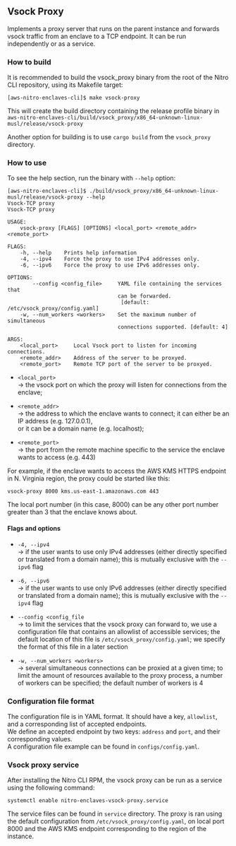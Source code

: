 ## Vsock Proxy

Implements a proxy server that runs on the parent instance and forwards vsock traffic from an enclave
to a TCP endpoint. It can be run independently or as a service.

### How to build

It is recommended to build the vsock_proxy binary from the root of the Nitro CLI
repository, using its Makefile target:

```
[aws-nitro-enclaves-cli]$ make vsock-proxy
```
This will create the build directory containing the release profile binary in
`aws-nitro-enclaves-cli/build/vsock_proxy/x86_64-unknown-linux-musl/release/vsock-proxy`

Another option for building is to use `cargo build` from the `vsock_proxy` directory.

### How to use

To see the help section, run the binary with `--help` option:
```
[aws-nitro-enclaves-cli]$ ./build/vsock_proxy/x86_64-unknown-linux-musl/release/vsock-proxy --help
Vsock-TCP proxy 
Vsock-TCP proxy

USAGE:
    vsock-proxy [FLAGS] [OPTIONS] <local_port> <remote_addr> <remote_port>

FLAGS:
    -h, --help    Prints help information
    -4, --ipv4    Force the proxy to use IPv4 addresses only.
    -6, --ipv6    Force the proxy to use IPv6 addresses only.

OPTIONS:
        --config <config_file>     YAML file containing the services that
                                   can be forwarded.
                                    [default: /etc/vsock_proxy/config.yaml]
    -w, --num_workers <workers>    Set the maximum number of simultaneous
                                   connections supported. [default: 4]

ARGS:
    <local_port>     Local Vsock port to listen for incoming connections.
    <remote_addr>    Address of the server to be proxyed.
    <remote_port>    Remote TCP port of the server to be proxyed.

```

* `<local_port>`  
-> the vsock port on which the proxy will listen for connections from the enclave;

* `<remote_addr>`  
-> the address to which the enclave wants to connect; it can either be an IP address (e.g. 127.0.0.1),  
or it can be a domain name (e.g. localhost);

* `<remote_port>`  
-> the port from the remote machine specific to the service the enclave wants to access (e.g. 443)

For example, if the enclave wants to access the AWS KMS HTTPS endpoint in N. Virginia region, the proxy
could be started like this:

```
vsock-proxy 8000 kms.us-east-1.amazonaws.com 443
```
The local port number (in this case, 8000) can be any other port number greater than 3 that the enclave knows about.

#### Flags and options

* `-4, --ipv4`  
-> if the user wants to use only IPv4 addresses (either directly specified or translated
from a domain name); this is mutually exclusive with the `--ipv6` flag

* `-6, --ipv6`  
-> if the user wants to use only IPv6 addresses (either directly specified or translated
from a domain name); this is mutually exclusive with the `--ipv4` flag

* `--config <config_file`  
-> to limit the services that the vsock proxy can forward to, we use a configuration file that
contains an allowlist of accessible services; the default location of this file is `/etc/vsock_proxy/config.yaml`;
we specify the format of this file in a later section

* `-w, --num_workers <workers>`  
-> several simultaneous connections can be proxied at a given time; to limit the amount of resources
available to the proxy process, a number of workers can be specified; the default number of workers
is 4

### Configuration file format

The configuration file is in YAML format. It should have a key, `allowlist`, and a corresponding list
of accepted endpoints.  
We define an accepted endpoint by two keys: `address` and `port`, and their corresponding values.  
A configuration file example can be found in `configs/config.yaml`.

### Vsock proxy service

After installing the Nitro CLI RPM, the vsock proxy can be run as a service using the following command:  
```
systemctl enable nitro-enclaves-vsock-proxy.service
```
The service files can be found in `service` directory. The proxy is ran using the default configuration
from `/etc/vsock_proxy/config.yaml`, on local port 8000 and the AWS KMS endpoint corresponding to
the region of the instance.
